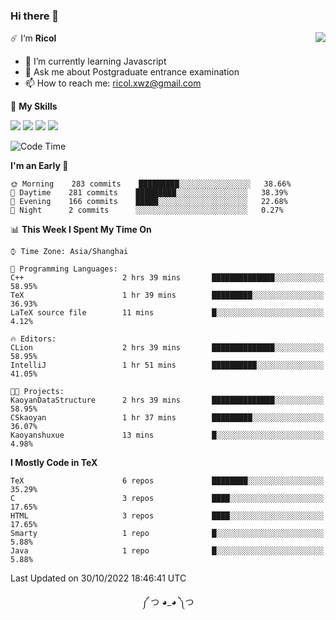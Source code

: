 ### Hi there 👋

<a href="#">
  <img align="right" src="https://github-readme-stats.vercel.app/api?username=Ricolxwz&count_private=true&show_icons=true&theme=prussian" />
</a>

☄️ I‘m **Ricol**

- 🌱 I’m currently learning Javascript
- 💬 Ask me about Postgraduate entrance examination
- 📫 How to reach me: ricol.xwz@gmail.com

🌟 **My Skills**

![](https://img.shields.io/badge/-Git-000000?style=flat-square&logo=git&logoColor=fff)
![](https://img.shields.io/badge/-C-3e74a2?style=flat-square&logo=C&logoColor=fff)
![](https://img.shields.io/badge/-Python-4fc08d?style=flat-square&logo=python&logoColor=fff)
![](https://img.shields.io/badge/-java-ffa500?style=flat-square&logo=java&logoColor=fff)

<!--START_SECTION:waka-->
![Code Time](http://img.shields.io/badge/Code%20Time-375%20hrs%2011%20mins-blue)

**I'm an Early 🐤** 

```text
🌞 Morning    283 commits    █████████░░░░░░░░░░░░░░░░   38.66% 
🌆 Daytime    281 commits    █████████░░░░░░░░░░░░░░░░   38.39% 
🌃 Evening    166 commits    █████░░░░░░░░░░░░░░░░░░░░   22.68% 
🌙 Night      2 commits      ░░░░░░░░░░░░░░░░░░░░░░░░░   0.27%

```


📊 **This Week I Spent My Time On** 

```text
⌚︎ Time Zone: Asia/Shanghai

💬 Programming Languages: 
C++                      2 hrs 39 mins       ██████████████░░░░░░░░░░░   58.95% 
TeX                      1 hr 39 mins        █████████░░░░░░░░░░░░░░░░   36.93% 
LaTeX source file        11 mins             █░░░░░░░░░░░░░░░░░░░░░░░░   4.12%

🔥 Editors: 
CLion                    2 hrs 39 mins       ██████████████░░░░░░░░░░░   58.95% 
IntelliJ                 1 hr 51 mins        ██████████░░░░░░░░░░░░░░░   41.05%

🐱‍💻 Projects: 
KaoyanDataStructure      2 hrs 39 mins       ██████████████░░░░░░░░░░░   58.95% 
CSkaoyan                 1 hr 37 mins        █████████░░░░░░░░░░░░░░░░   36.07% 
Kaoyanshuxue             13 mins             █░░░░░░░░░░░░░░░░░░░░░░░░   4.98%

```

**I Mostly Code in TeX** 

```text
TeX                      6 repos             ████████░░░░░░░░░░░░░░░░░   35.29% 
C                        3 repos             ████░░░░░░░░░░░░░░░░░░░░░   17.65% 
HTML                     3 repos             ████░░░░░░░░░░░░░░░░░░░░░   17.65% 
Smarty                   1 repo              █░░░░░░░░░░░░░░░░░░░░░░░░   5.88% 
Java                     1 repo              █░░░░░░░░░░░░░░░░░░░░░░░░   5.88%

```



 Last Updated on 30/10/2022 18:46:41 UTC
<!--END_SECTION:waka-->

<div align="center">
༼ つ ◕_◕ ༽つ
</div>

